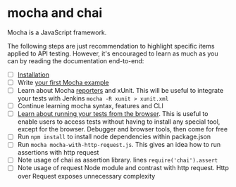 # mocha and chai
Mocha is a JavaScript framework. 

The following steps are just recommendation to highlight specific items applied to API testing. However, it's encouraged to learn as much as you can by reading the documentation end-to-end:

- [ ] [Installation](http://visionmedia.github.io/mocha/#installation)
- [ ] Write [your first Mocha example](http://visionmedia.github.io/mocha/#getting-started)
- [ ] Learn about Mocha [reporters](http://visionmedia.github.io/mocha/#usage) and xUnit. This will be useful to integrate your tests with Jenkins ```mocha -R xunit > xunit.xml```
- [ ] Continue learning mocha syntax, features and CLI
- [ ] [Learn about running your tests from the browser](http://visionmedia.github.io/mocha/#browser-support). This is useful to enable users to access tests without having to install any special tool, except for the browser. Debugger and browser tools, then come for free
- [ ] Run ```npm install``` to install node dependencies within package.json
- [ ] Run ```mocha mocha-with-http-request.js```. This gives an idea how to run assertions with http request
- [ ] Note usage of chai as assertion library. lines ```require('chai').assert```
- [ ] Note usage of request Node module and contrast with http request. Http over Request exposes unnecessary complexity